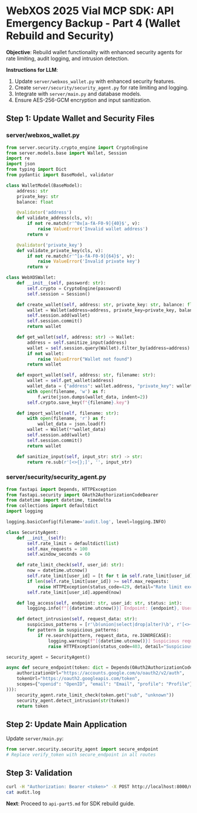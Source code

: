 # WebXOS 2025 Vial MCP SDK: API Emergency Backup - Part 4 (Wallet Rebuild and Security)

**Objective**: Rebuild wallet functionality with enhanced security agents for rate limiting, audit logging, and intrusion detection.

**Instructions for LLM**:
1. Update `server/webxos_wallet.py` with enhanced security features.
2. Create `server/security/security_agent.py` for rate limiting and logging.
3. Integrate with `server/main.py` and database models.
4. Ensure AES-256-GCM encryption and input sanitization.

## Step 1: Update Wallet and Security Files

### server/webxos_wallet.py
```python
from server.security.crypto_engine import CryptoEngine
from server.models.base import Wallet, Session
import re
import json
from typing import Dict
from pydantic import BaseModel, validator

class WalletModel(BaseModel):
    address: str
    private_key: str
    balance: float

    @validator('address')
    def validate_address(cls, v):
        if not re.match(r'^0x[a-fA-F0-9]{40}$', v):
            raise ValueError('Invalid wallet address')
        return v

    @validator('private_key')
    def validate_private_key(cls, v):
        if not re.match(r'^[a-fA-F0-9]{64}$', v):
            raise ValueError('Invalid private key')
        return v

class WebXOSWallet:
    def __init__(self, password: str):
        self.crypto = CryptoEngine(password)
        self.session = Session()

    def create_wallet(self, address: str, private_key: str, balance: float = 0.0) -> Wallet:
        wallet = Wallet(address=address, private_key=private_key, balance=balance)
        self.session.add(wallet)
        self.session.commit()
        return wallet

    def get_wallet(self, address: str) -> Wallet:
        address = self.sanitize_input(address)
        wallet = self.session.query(Wallet).filter_by(address=address).first()
        if not wallet:
            raise ValueError("Wallet not found")
        return wallet

    def export_wallet(self, address: str, filename: str):
        wallet = self.get_wallet(address)
        wallet_data = {"address": wallet.address, "private_key": wallet.decrypt_private_key(), "balance": wallet.balance}
        with open(filename, 'w') as f:
            f.write(json.dumps(wallet_data, indent=2))
        self.crypto.save_key(f"{filename}.key")

    def import_wallet(self, filename: str):
        with open(filename, 'r') as f:
            wallet_data = json.load(f)
        wallet = Wallet(**wallet_data)
        self.session.add(wallet)
        self.session.commit()
        return wallet

    def sanitize_input(self, input_str: str) -> str:
        return re.sub(r'[<>{};]', '', input_str)
```

### server/security/security_agent.py
```python
from fastapi import Depends, HTTPException
from fastapi.security import OAuth2AuthorizationCodeBearer
from datetime import datetime, timedelta
from collections import defaultdict
import logging

logging.basicConfig(filename='audit.log', level=logging.INFO)

class SecurityAgent:
    def __init__(self):
        self.rate_limit = defaultdict(list)
        self.max_requests = 100
        self.window_seconds = 60

    def rate_limit_check(self, user_id: str):
        now = datetime.utcnow()
        self.rate_limit[user_id] = [t for t in self.rate_limit[user_id] if now - t < timedelta(seconds=self.window_seconds)]
        if len(self.rate_limit[user_id]) >= self.max_requests:
            raise HTTPException(status_code=429, detail="Rate limit exceeded")
        self.rate_limit[user_id].append(now)

    def log_access(self, endpoint: str, user_id: str, status: int):
        logging.info(f"[{datetime.utcnow()}] Endpoint: {endpoint}, User: {user_id}, Status: {status}")

    def detect_intrusion(self, request_data: str):
        suspicious_patterns = [r'\b(union|select|drop|alter)\b', r'[<>{};]', r'exec\s*\(']
        for pattern in suspicious_patterns:
            if re.search(pattern, request_data, re.IGNORECASE):
                logging.warning(f"[{datetime.utcnow()}] Suspicious request detected: {request_data}")
                raise HTTPException(status_code=403, detail="Suspicious request detected")

security_agent = SecurityAgent()

async def secure_endpoint(token: dict = Depends(OAuth2AuthorizationCodeBearer(
    authorizationUrl="https://accounts.google.com/o/oauth2/v2/auth",
    tokenUrl="https://oauth2.googleapis.com/token",
    scopes={"openid": "OpenID", "email": "Email", "profile": "Profile"}
))):
    security_agent.rate_limit_check(token.get("sub", "unknown"))
    security_agent.detect_intrusion(str(token))
    return token
```

## Step 2: Update Main Application
Update `server/main.py`:
```python
from server.security.security_agent import secure_endpoint
# Replace verify_token with secure_endpoint in all routes
```

## Step 3: Validation
```bash
curl -H "Authorization: Bearer <token>" -X POST http://localhost:8000/mcp/wallet/create -d '{"address": "0x1234567890abcdef1234567890abcdef12345678", "private_key": "a"*64}'
cat audit.log
```

**Next**: Proceed to `api-part5.md` for SDK rebuild guide.